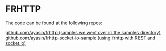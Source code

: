 # FRHTTP
The code can be found at the following repos:

[github.com/ayasin/frhttp (samples we went over in the samples directory)](http://github.com/ayasin/frhttp)
[github.com/ayasin/frhttp-socket-io-sample (using frhttp with REST and socket.io)](http://github.com/ayasin/frhttp-socket-io-sample)

